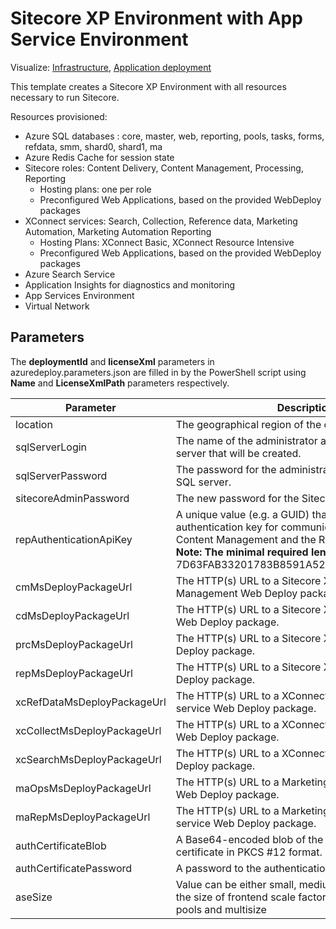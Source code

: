 # Sitecore XP Environment with App Service Environment

Visualize: 
[Infrastructure](http://armviz.io/#/?load=https%3A%2F%2Fraw.githubusercontent.com%2FSitecore%2Fsitecore-azure-quickstart-templates%2Fmaster%2FSitecore%209.0.0%2Fxp%2Fnested%2Finfrastructure.json),
[Application deployment](http://armviz.io/#/?load=https%3A%2F%2Fraw.githubusercontent.com%2FSitecore%2Fsitecore-azure-quickstart-templates%2Fmaster%2FSitecore%209.0.0%2Fxp%2Fnested%2Fapplication.json)

This template creates a Sitecore XP Environment with all resources necessary to run Sitecore.

Resources provisioned:

  * Azure SQL databases : core, master, web, reporting, pools, tasks, forms, refdata, smm, shard0, shard1, ma
  * Azure Redis Cache for session state
  * Sitecore roles: Content Delivery, Content Management, Processing, Reporting
	  * Hosting plans: one per role
	  * Preconfigured Web Applications, based on the provided WebDeploy packages
  * XConnect services: Search, Collection, Reference data, Marketing Automation, Marketing Automation Reporting
	  * Hosting Plans: XConnect Basic, XConnect Resource Intensive
	  * Preconfigured Web Applications, based on the provided WebDeploy packages
  * Azure Search Service
  * Application Insights for diagnostics and monitoring
  * App Services Environment
  * Virtual Network

## Parameters

The **deploymentId** and **licenseXml** parameters in azuredeploy.parameters.json are filled in by the PowerShell script using **Name** and **LicenseXmlPath** parameters respectively.

|Parameter                                  | Description
--------------------------------------------|-----------------------------------------------------------------------------------------------------------------------------------------
| location                                  | The geographical region of the current deployment.
| sqlServerLogin                            | The name of the administrator account for Azure SQL server that will be created.
| sqlServerPassword                         | The password for the administrator account for Azure SQL server.
| sitecoreAdminPassword                     | The new password for the Sitecore **admin** account.
| repAuthenticationApiKey                   | A unique value (e.g. a GUID) that will be used as authentication key for communication between Content Management and the Reporting Web App. **Note: The minimal required length is 32 symbols** 7D63FAB33201783B8591A52661AE9764E9212070
| cmMsDeployPackageUrl                      | The HTTP(s) URL to a Sitecore XP Content Management Web Deploy package.
| cdMsDeployPackageUrl                      | The HTTP(s) URL to a Sitecore XP Content Delivery Web Deploy package.
| prcMsDeployPackageUrl                     | The HTTP(s) URL to a Sitecore XP Processing Web Deploy package.
| repMsDeployPackageUrl                     | The HTTP(s) URL to a Sitecore XP Reporting Web Deploy package.
| xcRefDataMsDeployPackageUrl               | The HTTP(s) URL to a XConnect Reference Data service Web Deploy package.
| xcCollectMsDeployPackageUrl               | The HTTP(s) URL to a XConnect Collection service Web Deploy package.
| xcSearchMsDeployPackageUrl                | The HTTP(s) URL to a XConnect Search service Web Deploy package.
| maOpsMsDeployPackageUrl                   | The HTTP(s) URL to a Marketing Automation service Web Deploy package.
| maRepMsDeployPackageUrl                   | The HTTP(s) URL to a Marketing Automation Reporting service Web Deploy package.
| authCertificateBlob                       | A Base64-encoded blob of the authentication certificate in PKCS #12 format.
| authCertificatePassword                   | A password to the authentication certificate.
| aseSize					                | Value can be either small, medium or large. This sets the size of frontend scale factor, amount of worker pools and multisize